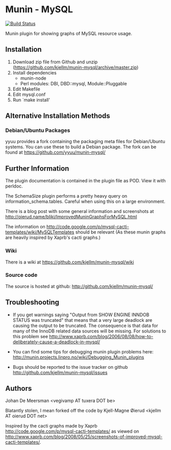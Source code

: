 Munin - MySQL
=============

[![Build Status](https://travis-ci.org/kjellm/munin-mysql.png?branch=master)](https://travis-ci.org/kjellm/munin-mysql)

Munin plugin for showing graphs of MySQL resource usage.


Installation
------------

1. Download zip file from Github and unzip (https://github.com/kjellm/munin-mysql/archive/master.zip)
2. Install dependencies 
    - munin-node
    - Perl modules: DBI, DBD::mysql, Module::Pluggable
3. Edit Makefile
4. Edit mysql.conf
5. Run `make install'


Alternative Installation Methods
--------------------------------

### Debian/Ubuntu Packages

yyuu provides a fork containing the packaging meta files for
Debian/Ubuntu systems. You can use these to build a Debian
package. The fork can be found at https://github.com/yyuu/munin-mysql/


Further Information
-------------------

The plugin documentation is contained in the plugin file as POD. View
it with perldoc.

The SchemaSize plugin performs a pretty heavy query on information_schema.tables.
Careful when using this on a large environment.

There is a blog post with some general information and screenshots at
<http://oierud.name/bliki/ImprovedMuninGraphsForMySQL.html>

The information on
<http://code.google.com/p/mysql-cacti-templates/wiki/MySQLTemplates>
should be relevant (As these munin graphs are heavily inspired by
Xaprb's cacti graphs.)

### Wiki

There is a wiki at <https://github.com/kjellm/munin-mysql/wiki>

### Source code

The source is hosted at github:
<http://github.com/kjellm/munin-mysql/>


Troubleshooting
---------------

- If you get warnings saying "Output from SHOW ENGINE INNDOB STATUS
  was truncated" that means that a very large deadlock are causing the
  output to be truncated. The consequence is that data for many of the
  InnoDB related data sources will be missing. For solutions to this
  problem see
  http://www.xaprb.com/blog/2006/08/08/how-to-deliberately-cause-a-deadlock-in-mysql/

- You can find some tips for debugging munin plugin problems here:
  <http://munin.projects.linpro.no/wiki/Debugging_Munin_plugins>

- Bugs should be reported to the issue tracker on github
  <http://github.com/kjellm/munin-mysql/issues>


Authors
-------

Johan De Meersman &lt;vegivamp AT tuxera DOT be&gt;

Blatantly stolen, I mean forked off the code by Kjell-Magne Øierud &lt;kjellm AT oierud DOT net&gt;

Inspired by the cacti graphs made by Xaprb
http://code.google.com/p/mysql-cacti-templates/ as viewed on
http://www.xaprb.com/blog/2008/05/25/screenshots-of-improved-mysql-cacti-templates/.


